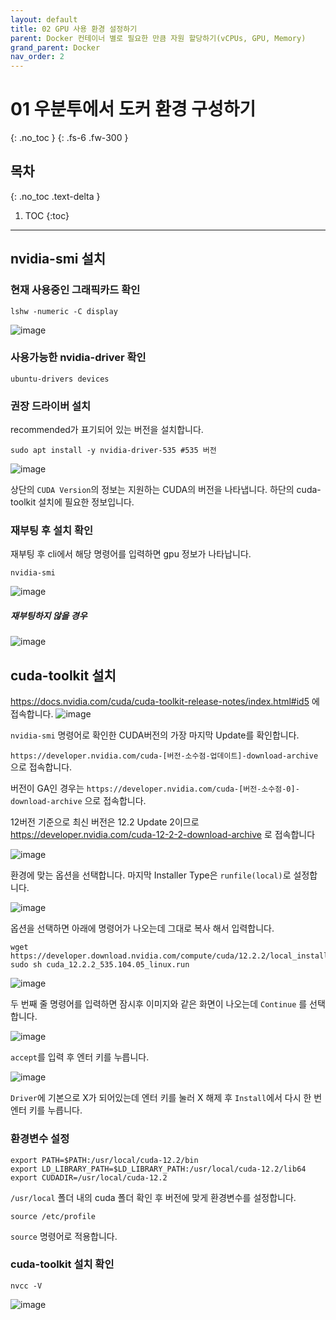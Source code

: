 ```yaml
---
layout: default
title: 02 GPU 사용 환경 설정하기
parent: Docker 컨테이너 별로 필요한 만큼 자원 할당하기(vCPUs, GPU, Memory)
grand_parent: Docker
nav_order: 2
---
```



# 01 우분투에서 도커 환경 구성하기
{: .no_toc } 
{: .fs-6 .fw-300 }

## 목차
{: .no_toc .text-delta }

1. TOC
{:toc}

---

## nvidia-smi 설치

### 현재 사용중인 그래픽카드 확인
```
lshw -numeric -C display
```
![image](https://github.com/cjddn/cjddn.github.io/assets/137849066/626c2511-59f0-44e5-9842-14ec3eadba93)


### 사용가능한 nvidia-driver 확인

```
ubuntu-drivers devices
```

### 권장 드라이버 설치

recommended가 표기되어 있는 버전을 설치합니다.
```
sudo apt install -y nvidia-driver-535 #535 버전
```
![image](https://github.com/cjddn/cjddn.github.io/assets/137849066/a3f67aef-0abd-4171-9885-564a02be42c5)

상단의 `CUDA Version`의 정보는 지원하는 CUDA의 버전을 나타냅니다. 하단의 cuda-toolkit 설치에 필요한 정보입니다.

### 재부팅 후 설치 확인

재부팅 후 cli에서 해당 명령어를 입력하면 gpu 정보가 나타납니다.


```
nvidia-smi
```
![image](https://github.com/cjddn/cjddn.github.io/assets/137849066/6d0fafa8-b54f-4759-a970-f3cc94603fad)

##### 재부팅하지 않을 경우
![image](https://github.com/cjddn/cjddn.github.io/assets/137849066/82a27754-d7be-4195-9602-c464187e4c27)

## cuda-toolkit 설치

https://docs.nvidia.com/cuda/cuda-toolkit-release-notes/index.html#id5 에 접속합니다.
![image](https://github.com/cjddn/cjddn.github.io/assets/137849066/ee5d8952-807e-4506-96f7-72dd6fcfe237)

`nvidia-smi` 명령어로 확인한 CUDA버전의 가장 마지막 Update를 확인합니다.

`https://developer.nvidia.com/cuda-[버전-소수점-업데이트]-download-archive` 으로 접속합니다.

버전이 GA인 경우는 `https://developer.nvidia.com/cuda-[버전-소수점-0]-download-archive`
으로 접속합니다.

12버전 기준으로 최신 버전은 12.2 Update 2이므로 https://developer.nvidia.com/cuda-12-2-2-download-archive 로 접속합니다

![image](https://github.com/cjddn/cjddn.github.io/assets/137849066/4d5f3d94-6090-4cec-9102-1725deaeb583)

환경에 맞는 옵션을 선택합니다. 마지막 Installer Type은 `runfile(local)`로 설정합니다.

![image](https://github.com/cjddn/cjddn.github.io/assets/137849066/1b3612e3-1bbd-49e9-8a2c-833fd4b9a432)

옵션을 선택하면 아래에 명령어가 나오는데 그대로 복사 해서 입력합니다.

```
wget https://developer.download.nvidia.com/compute/cuda/12.2.2/local_installers/cuda_12.2.2_535.104.05_linux.run
sudo sh cuda_12.2.2_535.104.05_linux.run
```

![image](https://github.com/cjddn/cjddn.github.io/assets/137849066/f4a7c979-46e7-4a5a-a876-62af10f8e420)

두 번째 줄 명령어를 입력하면 잠시후 이미지와 같은 화면이 나오는데 `Continue` 를 선택합니다.

![image](https://github.com/cjddn/cjddn.github.io/assets/137849066/debffe2a-e620-4126-a1c8-dc6bcd2b2be0)

`accept`를 입력 후 엔터 키를 누릅니다.

![image](https://github.com/cjddn/cjddn.github.io/assets/137849066/4b8b7e52-6619-4258-9677-aa19511cc8ae)

`Driver`에 기본으로 X가 되어있는데 엔터 키를 눌러 X 해제 후 `Install`에서 다시 한 번 엔터 키를 누릅니다.

### 환경변수 설정
```
export PATH=$PATH:/usr/local/cuda-12.2/bin
export LD_LIBRARY_PATH=$LD_LIBRARY_PATH:/usr/local/cuda-12.2/lib64
export CUDADIR=/usr/local/cuda-12.2
```
`/usr/local` 폴더 내의 cuda 폴더 확인 후 버전에 맞게 환경변수를 설정합니다.

```
source /etc/profile
```
`source` 명령어로 적용합니다.

### cuda-toolkit 설치 확인

```
nvcc -V
```
![image](https://github.com/cjddn/cjddn.github.io/assets/137849066/7e80219e-1d59-4095-8c81-9712fe48d3e9)


